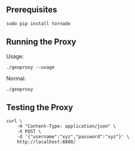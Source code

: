 
Prerequisites
----------------------------------------------------------------

    sudo pip install tornado


Running the Proxy
----------------------------------------------------------------

Usage:

    ./geoproxy --usage


Normal:

    ./geoproxy


Testing the Proxy
----------------------------------------------------------------

    curl \
        -H "Content-Type: application/json" \
        -X POST \
        -d '{"username":"xyz","password":"xyz"}' \
        http://localhost:8888/
